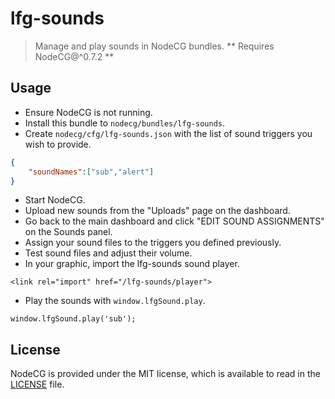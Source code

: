 # lfg-sounds
> Manage and play sounds in NodeCG bundles.
** Requires NodeCG@^0.7.2 **

## Usage

- Ensure NodeCG is not running.
- Install this bundle to `nodecg/bundles/lfg-sounds`.
- Create `nodecg/cfg/lfg-sounds.json` with the list of sound triggers you wish to provide.
```json
{
	"soundNames":["sub","alert"]
}
```
- Start NodeCG.
- Upload new sounds from the "Uploads" page on the dashboard.
- Go back to the main dashboard and click "EDIT SOUND ASSIGNMENTS" on the Sounds panel.
- Assign your sound files to the triggers you defined previously.
- Test sound files and adjust their volume.
- In your graphic, import the lfg-sounds sound player.
```
<link rel="import" href="/lfg-sounds/player">
```
- Play the sounds with `window.lfgSound.play`.
```
window.lfgSound.play('sub');
```

## License
NodeCG is provided under the MIT license, which is available to read in the 
[LICENSE](https://github.com/supportclass/lfg-sounds/blob/master/LICENSE) file.
